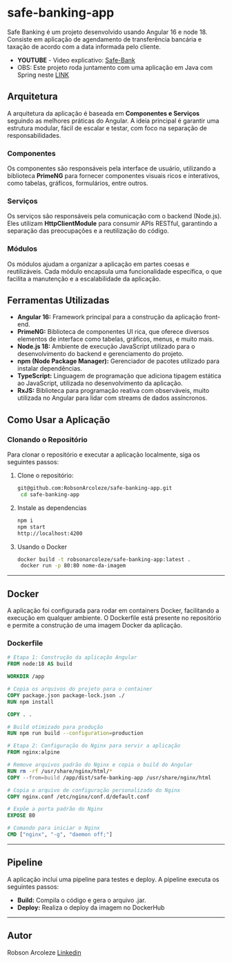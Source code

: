 
# safe-banking-app
Safe Banking é um projeto desenvolvido usando Angular 16 e node 18. Consiste em aplicação de agendamento de transferência bancária e taxação de acordo com a data informada pelo cliente.

- **YOUTUBE** - Video explicativo: [Safe-Bank](https://youtu.be/TRtNo_0U-K4)
- OBS: Este projeto roda juntamento com uma aplicação em Java com Spring neste [LINK](https://github.com/RobsonArcoleze/safe-banking-api)

## Arquitetura

A arquitetura da aplicação é baseada em **Componentes e Serviços** seguindo as melhores práticas do Angular. A ideia principal é garantir uma estrutura modular, fácil de escalar e testar, com foco na separação de responsabilidades.

### Componentes

Os componentes são responsáveis pela interface de usuário, utilizando a biblioteca **PrimeNG** para fornecer componentes visuais ricos e interativos, como tabelas, gráficos, formulários, entre outros.

### Serviços

Os serviços são responsáveis pela comunicação com o backend (Node.js). Eles utilizam **HttpClientModule** para consumir APIs RESTful, garantindo a separação das preocupações e a reutilização do código.

### Módulos

Os módulos ajudam a organizar a aplicação em partes coesas e reutilizáveis. Cada módulo encapsula uma funcionalidade específica, o que facilita a manutenção e a escalabilidade da aplicação.

## Ferramentas Utilizadas

- **Angular 16:** Framework principal para a construção da aplicação front-end.
- **PrimeNG:** Biblioteca de componentes UI rica, que oferece diversos elementos de interface como tabelas, gráficos, menus, e muito mais.
- **Node.js 18:** Ambiente de execução JavaScript utilizado para o desenvolvimento do backend e gerenciamento do projeto.
- **npm (Node Package Manager):** Gerenciador de pacotes utilizado para instalar dependências.
- **TypeScript:** Linguagem de programação que adiciona tipagem estática ao JavaScript, utilizada no desenvolvimento da aplicação.
- **RxJS:** Biblioteca para programação reativa com observáveis, muito utilizada no Angular para lidar com streams de dados assíncronos.

## Como Usar a Aplicação

### Clonando o Repositório

Para clonar o repositório e executar a aplicação localmente, siga os seguintes passos:

1. Clone o repositório:
   ```bash
   git@github.com:RobsonArcoleze/safe-banking-app.git
    cd safe-banking-app
   
2. Instale as dependencias
   ```bash
   npm i
   npm start
   http://localhost:4200

3. Usando o Docker
   ```bash
   docker build -t robsonarcoleze/safe-banking-app:latest .
    docker run -p 80:80 nome-da-imagem

---
## Docker

A aplicação foi configurada para rodar em containers Docker, facilitando a execução em qualquer ambiente. O Dockerfile está presente no repositório e permite a construção de uma imagem Docker da aplicação.

### Dockerfile

```dockerfile
# Etapa 1: Construção da aplicação Angular
FROM node:18 AS build

WORKDIR /app

# Copia os arquivos do projeto para o container
COPY package.json package-lock.json ./
RUN npm install

COPY . .

# Build otimizado para produção
RUN npm run build --configuration=production

# Etapa 2: Configuração do Nginx para servir a aplicação
FROM nginx:alpine

# Remove arquivos padrão do Nginx e copia o build do Angular
RUN rm -rf /usr/share/nginx/html/*
COPY --from=build /app/dist/safe-banking-app /usr/share/nginx/html

# Copia o arquivo de configuração personalizado do Nginx
COPY nginx.conf /etc/nginx/conf.d/default.conf

# Expõe a porta padrão do Nginx
EXPOSE 80

# Comando para iniciar o Nginx
CMD ["nginx", "-g", "daemon off;"]


```
---
## Pipeline

A aplicação inclui uma pipeline para testes e deploy. A pipeline executa os seguintes passos:

- **Build:** Compila o código e gera o arquivo .jar.
- **Deploy:** Realiza o deploy da imagem no DockerHub
---


## Autor
Robson Arcoleze
[Linkedin](https://www.linkedin.com/in/robsonarcoleze/)
